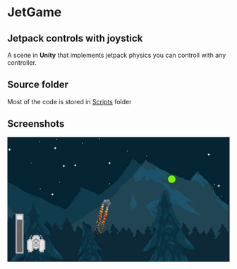 # JetGame
## Jetpack controls with joystick
A scene in **Unity** that implements jetpack physics you can controll with any controller.
## Source folder
Most of the code is stored in [Scripts](Assets/Scripts) folder
## Screenshots
![Screenshot1](screens/screen1.png)
